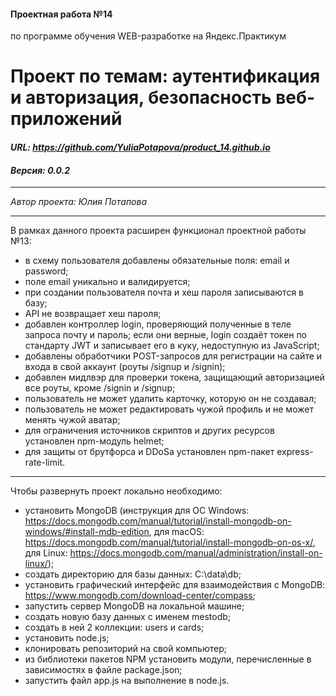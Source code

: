 #### Проектная работа №14
по программе обучения WEB-разработке на Яндекс.Практикум

# Проект по темам: аутентификация и авторизация, безопасность веб-приложений
#### ***URL: <https://github.com/YuliaPotapova/product_14.github.io>***
#### ***Версия: 0.0.2***

***
*Автор проекта: Юлия Потапова*
***

В рамках данного проекта расширен функционал проектной работы №13:
* в схему пользователя добавлены обязательные поля: email и password;
* поле email уникально и валидируется;
* при создании пользователя почта и хеш пароля записываются в базу;
* API не возвращает хеш пароля;
* добавлен контроллер login, проверяющий полученные в теле запроса почту и пароль; если они верные, login создаёт токен по стандарту JWT и записывает его в куку, недоступную из JavaScript;
* добавлены обработчики POST-запросов для регистрации на сайте и входа в свой аккаунт (роуты /signup и /signin);
* добавлен мидлвэр для проверки токена, защищающий авторизацией все роуты, кроме /signin и /signup;
* пользователь не может удалить карточку, которую он не создавал;
* пользователь не может редактировать чужой профиль и не может менять чужой аватар;
* для ограничения источников скриптов и других ресурсов установлен npm-модуль helmet;
* для защиты от брутфорса и DDоSа установлен npm-пакет express-rate-limit.

***
Чтобы развернуть проект локально необходимо:
* установить MongoDB (инструкция для ОС Windows: https://docs.mongodb.com/manual/tutorial/install-mongodb-on-windows/#install-mdb-edition, для macOS: https://docs.mongodb.com/manual/tutorial/install-mongodb-on-os-x/, для Linux: https://docs.mongodb.com/manual/administration/install-on-linux/);
* создать директорию для базы данных: C:\data\db;
* установить графический интерфейс для взаимодействия с MongoDB: https://www.mongodb.com/download-center/compass;
* запустить сервер MongoDB на локальной машине;
* создать новую базу данных с именем mestodb;
* создать в ней 2 коллекции: users и cards;
* установить node.js;
* клонировать репозиторий на свой компьютер;
* из библиотеки пакетов NPM установить модули, перечисленные в зависимостях в файле package.json;
* запустить файл app.js на выполнение в node.js.
